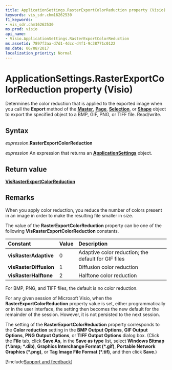 ```yaml
---
title: ApplicationSettings.RasterExportColorReduction property (Visio)
keywords: vis_sdr.chm16262530
f1_keywords:
- vis_sdr.chm16262530
ms.prod: visio
api_name:
- Visio.ApplicationSettings.RasterExportColorReduction
ms.assetid: 7897f3aa-d7d1-4dcc-d4f1-9c38771c0122
ms.date: 06/08/2017
localization_priority: Normal
---
```



# ApplicationSettings.RasterExportColorReduction property (Visio)

Determines the color reduction that is applied to the exported image when you call the  **Export** method of the **[Master](Visio.Master.md)**, **[Page](Visio.Page.md)**, **[Selection](Visio.Selection.md)**, or **[Shape](Visio.Shape.md)** object to export the specified object to a BMP, GIF, PNG, or TIFF file. Read/write.


## Syntax

_expression_.**RasterExportColorReduction**

 _expression_ An expression that returns an **[ApplicationSettings](Visio.ApplicationSettings.md)** object.


## Return value

 **[VisRasterExportColorReduction](Visio.VisRasterExportColorReduction.md)**


## Remarks

When you apply color reduction, you reduce the number of colors present in an image in order to make the resulting file smaller in size.

The value of the  **RasterExportColorReduction** property can be one of the following **VisRasterExportColorReduction** constants.



|Constant|Value|Description|
|:-----|:-----|:-----|
| **visRasterAdaptive**|0|Adaptive color reduction; the default for GIF files|
| **visRasterDiffusion**|1|Diffusion color reduction|
| **visRasterHalftone**|2|Halftone color reduction|

For BMP, PNG, and TIFF files, the default is no color reduction. 

For any given session of Microsoft Visio, when the  **RasterExportColorReduction** property value is set, either programmatically or in the user interface, the setting then becomes the new default for the remainder of the session. However, it is not persisted to the next session.

The setting of the  **RasterExportColorReduction** property corresponds to the **Color reduction** setting in the **BMP Output Options**,  **GIF Output Options**,  **PNG Output Options**, or  **TIFF Output Options** dialog box. (Click the **File** tab, click **Save As**, in the  **Save as type** list, select **Windows Bitmap (*.bmp; *.dib)**,  **Graphics Interchange Format (*.gif)**,  **Portable Network Graphics (*.png)**, or  **Tag Image File Format (*.tif)**, and then click  **Save**.)

[!include[Support and feedback](~/includes/feedback-boilerplate.md)]